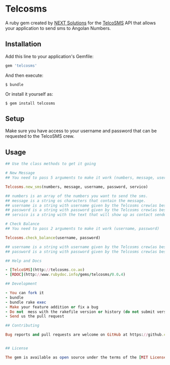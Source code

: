 # Telcosms

A ruby gem created by [NEXT Solutions](http://www.nextbss.co.ao/) for the [TelcoSMS](http://telcosms.co.ao) API that allows your application to send sms to Angolan Numbers.

## Installation

Add this line to your application's Gemfile:

```ruby
gem 'telcosms'
```

And then execute:

    $ bundle

Or install it yourself as:

    $ gem install telcosms

## Setup
Make sure you have access to your username and password that can be requested to the TelcoSMS crew.

## Usage

```ruby
## Use the class methods to get it going

# New Message
## You need to pass 5 arguments to make it work (numbers, message, username, password, servico)

Telcosms.new_sms(numbers, message, username, password, servico)

## numbers is an array of the numbers you want to send the sms.
## message is a string os characters that contain the message.
## username is a string with username given by the Telcosms crew(as best practive, use environment variable).
## password is a string with password given by the Telcosms crew(as best practive, use environment variable).
## servico is a string with the text that will show up as contact sender.

# Check Balance
## You need to pass 2 arguments to make it work (username, password)

Telcosms.check_balance(username, password)

## username is a string with username given by the Telcosms crew(as best practive, use environment variable).
## password is a string with password given by the Telcosms crew(as best practive, use environment variable).

## Help and Docs

- [TelcoSMS](http://telcosms.co.ao)
- [RDOC](http://www.rubydoc.info/gems/telcosms/0.0.4)

## Development

- You can fork it
- bundle
- bundle rake exec
- Make your feature addition or fix a bug
- Do not  mess with the rakefile version or history (do not submit version bump PLEASE or put it in a different commit so we can ignore it when pull)
- Send us the pull request

## Contributing

Bug reports and pull requests are welcome on GitHub at https://github.com/smaziano/telcosms. This project is intended to be a safe, welcoming space for collaboration, and contributors are expected to adhere to the [Contributor Covenant](http://contributor-covenant.org) code of conduct.


## License

The gem is available as open source under the terms of the [MIT License](http://opensource.org/licenses/MIT).

